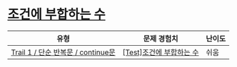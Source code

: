 # [조건에 부합하는 수](https://www.codetree.ai/trails/complete/curated-cards/test-number-that-meets-the-condition)

|유형|문제 경험치|난이도|
|---|---|---|
|[Trail 1 / 단순 반복문 / continue문](https://www.codetree.ai/trail-info/novice-low/)|[[Test]조건에 부합하는 수](https://www.codetree.ai/trails/complete/curated-cards/test-number-that-meets-the-condition/)|쉬움|

